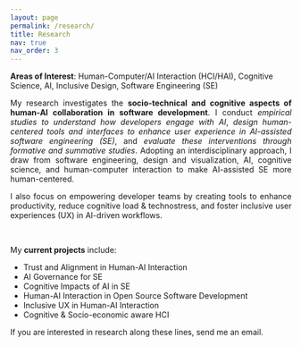 ```yaml
---
layout: page
permalink: /research/
title: Research
nav: true
nav_order: 3
---
```


<p> <strong>Areas of Interest</strong>: Human-Computer/AI Interaction (HCI/HAI), Cognitive Science, AI, Inclusive Design, Software Engineering (SE) </p>


<div style="text-align: justify;">

My research investigates the <strong>socio-technical and cognitive aspects of human-AI collaboration in software development</strong>. I conduct <em> empirical studies to understand how developers engage with AI</em>, <em>design human-centered tools and interfaces to enhance user experience in AI-assisted software engineering (SE)</em>, and <em>evaluate these interventions through formative and summative studies</em>.  Adopting an interdisciplinary approach, I draw from software engineering, design and visualization, AI, cognitive science, and human-computer interaction to make AI-assisted SE more human-centered.

I also focus on empowering developer teams by creating tools to enhance productivity, reduce cognitive load & technostress, and foster inclusive user experiences (UX) in AI-driven workflows.
</div>

<br>

My **current projects** include:  

- Trust and Alignment in Human-AI Interaction 
- AI Governance for SE
- Cognitive Impacts of AI in SE
- Human-AI Interaction in Open Source Software Development
- Inclusive UX in Human-AI Interaction
- Cognitive & Socio-economic aware HCI

If you are interested in research along these lines, send me an email.


<!-- ## GitHub users

{% if site.data.repositories.github_users %}
<div class="repositories d-flex flex-wrap flex-md-row flex-column justify-content-between align-items-center">
  {% for user in site.data.repositories.github_users %}
    {% include repository/repo_user.html username=user %}
  {% endfor %}
</div>
{% endif %}

--- -->

<!-- ## GitHub Repositories

{% if site.data.repositories.github_repos %}
<div class="repositories d-flex flex-wrap flex-md-row flex-column justify-content-between align-items-center">
  {% for repo in site.data.repositories.github_repos %}
    {% include repository/repo.html repository=repo %}
  {% endfor %}
</div>
{% endif %} -->
